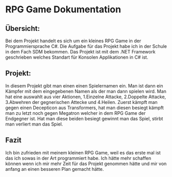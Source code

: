# RPG Game Dokumentation

## Übersicht:
Bei dem Projekt handelt es sich um ein kleines RPG Game in der Programmiersprache C#. Die Aufgabe für das Projekt habe ich in der Schule in dem Fach SDM bekommen. Das Projekt ist mit dem .NET Framework geschrieben welches Standart für Konsolen Applikationen in C# ist. 

## Projekt:
In diesem Projekt gibt man einen einen Spielernamen ein. Man ist dann ein Kämpfer mit dem eingegebenen Namen als der man dann spielen wird. Man hat eine auswahlt aus vier Aktionen, 1.Einzelne Attacke, 2.Doppelte Attacke, 3.Abwehren der gegnerischen Attecke und 4.Heilen. Zuerst kämpft man gegen einen Decepticon aus Transformers, hat man diesen besiegt kämpft man zu letzt noch gegen Megatron welcher in dem RPG Game der Endgegner ist. Hat man diese beiden besiegt gewinnt man das Spiel, stirbt man verliert man das Spiel.

## Fazit
Ich bin zufrieden mit meinem kleinen RPG Game, weil es das erste mal ist das ich sowas in der Art programmiert habe. Ich hätte mehr schaffen können wenn ich mir mehr Zeit für das Projekt genommen hätte und mir von anfang an einen besseren Plan gemacht hätte.
